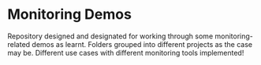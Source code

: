 # Monitoring Demos
Repository designed and designated for working through some monitoring-related demos as learnt. Folders grouped into different projects as the case may be.
Different use cases with different monitoring tools implemented!
